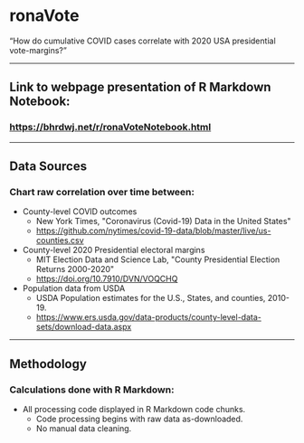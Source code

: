 # ronaVote

“How do cumulative COVID cases correlate with 2020 USA presidential vote-margins?”

---

## Link to webpage presentation of R Markdown Notebook:
### https://bhrdwj.net/r/ronaVoteNotebook.html

---

## Data Sources

### Chart **raw correlation** over time between:
- County-level COVID outcomes
  - New York Times, "Coronavirus (Covid-19) Data in the United States"
  - https://github.com/nytimes/covid-19-data/blob/master/live/us-counties.csv
- County-level 2020 Presidential electoral margins
  - MIT Election Data and Science Lab, "County Presidential Election Returns 2000-2020"
  - https://doi.org/10.7910/DVN/VOQCHQ
- Population data from USDA
  - USDA Population estimates for the U.S., States, and counties, 2010-19. 
  - https://www.ers.usda.gov/data-products/county-level-data-sets/download-data.aspx

---

## Methodology

### Calculations done with R Markdown:
- All processing code displayed in R Markdown code chunks.
  - Code processing begins with raw data as-downloaded.
  - No manual data cleaning.
